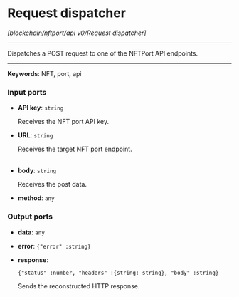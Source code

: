 # Request dispatcher

_[blockchain/nftport/api v0/Request dispatcher]_

---

Dispatches a POST request to one of the NFTPort API endpoints.<br>

---

__Keywords__: NFT, port, api

### Input ports

* __API key__: ` string `

    Receives the NFT port API key.<br>


* __URL__: ` string `

    Receives the target NFT port endpoint.<br>
    <br>


* __body__: ` string `

    Receives the post data.<br>


* __method__: ` any `

### Output ports

* __data__: ` any `


* __error__: ` {"error" :string} `


* __response__: 
    ```
    {"status" :number, "headers" :{string: string}, "body" :string}
    ```

    Sends the reconstructed HTTP response.<br>

